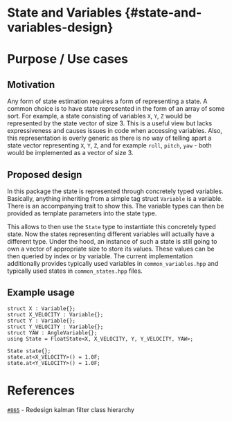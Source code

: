 State and Variables {#state-and-variables-design}
=============

# Purpose / Use cases

## Motivation
Any form of state estimation requires a form of representing a state. A common choice is to have state represented in the form of an array of some sort. For example, a state consisting of variables `X`, `Y`, `Z` would be represented by the state vector of size 3. This is a useful view but lacks expressiveness and causes issues in code when accessing variables. Also, this representation is overly generic as there is no way of telling apart a state vector representing `X`, `Y`, `Z`, and for example `roll`, `pitch`, `yaw` - both would be implemented as a vector of size 3.

## Proposed design
In this package the state is represented through concretely typed variables. Basically, anything inheriting from a simple tag struct `Variable` is a variable. There is an accompanying trait to show this. The variable types can then be provided as template parameters into the state type.

This allows to then use the `State` type to instantiate this concretely typed state. Now the states representing different variables will actually have a different type. Under the hood, an instance of such a state is still going to own a vector of appropriate size to store its values. These values can be then queried by index or by variable. The current implementation additionally provides typically used variables in `common_variables.hpp` and typically used states in `common_states.hpp` files.

## Example usage
~~~~~~~~~~~~~~~{.cpp}
struct X : Variable{};
struct X_VELOCITY : Variable{};
struct Y : Variable{};
struct Y_VELOCITY : Variable{};
struct YAW : AngleVariable{};
using State = FloatState<X, X_VELOCITY, Y, Y_VELOCITY, YAW>;

State state{};
state.at<X_VELOCITY>() = 1.0F;
state.at<Y_VELOCITY>() = 1.0F;
~~~~~~~~~~~~~~~

# References

[`#865`](https://gitlab.com/autowarefoundation/autoware.auto/AutowareAuto/-/issues/865) - Redesign kalman filter class hierarchy

